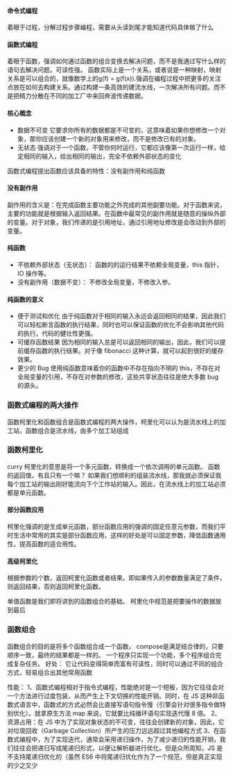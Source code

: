 #### 命令式编程
着眼于过程，分解过程步骤编程，需要从头读到尾才能知道代码具体做了什么
#### 函数式编程
着眼于函数，强调如何通过函数的组合变换去解决问题，而不是我通过写什么样的语句去解决问题。可读性强。
函数实际上是一个关系，或者说是一种映射，映射关系是可以组合的，就像数学上的g(f) = g(f(x)).强调在编程过程中把更多的关注点放在如何去构建关系。通过构建一条高效的建流水线，一次解决所有问题。而不是把精力分散在不同的加工厂中来回奔波传递数据。

#### 核心概念
 - 数据不可变
 它要求你所有的数据都是不可变的，这意味着如果你想修改一个对象，那你应该创建一个新的对象用来修改，而不是修改已有的对象。
 - 无状态
 强调对于一个函数，不管你何时运行，它都应该像第一次运行一样，给定相同的输入，给出相同的输出，完全不依赖外部状态的变化

函数式编程提出函数应该具备的特性：没有副作用和纯函数

#### 没有副作用
副作用的含义是：在完成函数主要功能之外完成的其他副要功能。对于函数来说，主要的功能就是根据输入返回结果。在函数中最常见的副作用就是随意的操纵外部的变量。对于对象，我们传递的是引用地址，通过引用地址修改是会改动到外部的变量。

#### 纯函数
- 不依赖外部状态（无状态）： 函数的的运行结果不依赖全局变量，this 指针，IO 操作等。
- 没有副作用（数据不变）： 不修改全局变量，不修改入参。

#### 纯函数的意义
- 便于测试和优化
由于纯函数对于相同的输入永远会返回相同的结果，因此我们可以轻松断言函数的执行结果，同时也可以保证函数的优化不会影响其他代码的执行。代码的健壮性更强。
- 可缓存函数结果
因为相同的输入总是可以返回相同的输出，因此，我们可以提前缓存函数的执行结果。对于像 fibonacci 这种计算，就可以起到很好的缓存效果。
- 更少的 Bug
使用纯函数意味着你的函数中不存在指向不明的 this，不存在对全局变量的引用，不存在对参数的修改，这些共享状态往往是绝大多数 bug 的源头。

### 函数式编程的两大操作
函数柯里化和函数组合是函数式编程的两大操作，柯里化可以认为是流水线上的加工站，函数组合是流水线，由多个加工站组成

### 函数柯里化
curry
柯里化的意思是将一个多元函数，转换成一个依次调用的单元函数。
函数的返回值，有且只有一个嘛？ 如果我们想顺利的组装流水线，那我就必须保证我每个加工站的输出刚好能流向下个工作站的输入。因此，在流水线上的加工站必须都是单元函数。

#### 部分函数应用
柯里化强调的是生成单元函数，部分函数应用的强调的固定任意元参数，而我们平时生活中常用的其实是部分函数应用，这样的好处是可以固定参数，降低函数通用性，提高函数的适合用性。

#### 高级柯里化
根据参数的个数，返回柯里化函数或者结果。即如果传入的参数数量满足了条件，则返回结果，否则返回柯里化函数。

单值函数是我们即将讲到的函数组合的基础。
柯里化中规范是把要操作的数据放到最后

### 函数组合
函数组合的目的是将多个函数组合成一个函数。
compose是满足结合律的，只要顺序一致，最终的结果都是一样的。
一个程序只实现一个功能，多个程序组合完成复杂任务。
好处：
它让代码变得简单而富有可读性，同时可以通过不同的组合方式，轻易组合出其他常用函数

性能：
1、函数式编程相对于指令式编程，性能绝对是一个短板，因为它往往会对一个方法进行过度包装，从而产生上下文切换的性能开销。同时，在 JS 这种非函数式语言中，函数式的方式必然会比直接写语句指令慢（引擎会针对很多指令做特别优化）。就拿原生方法 map 来说，它就要比纯循环语句实现迭代慢 8 倍。
2、资源占用：在 JS 中为了实现对象状态的不可变，往往会创建新的对象，因此，它对垃圾回收（Garbage Collection）所产生的压力远远超过其他编程方式
3、在函数式编程中，为了实现迭代，通常会采用递归操作，为了减少递归的性能开销，我们往往会把递归写成尾递归形式，以便让解析器进行优化。但是众所周知，JS 是不支持尾递归优化的（虽然 ES6 中将尾递归优化作为了一个规范，但是真正实现的少之又少



